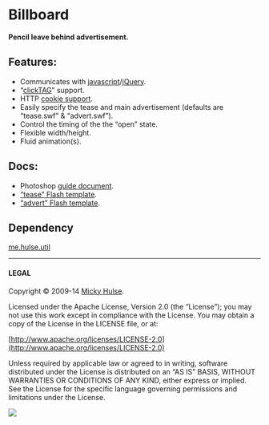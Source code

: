 # Billboard

**Pencil leave behind advertisement.**

## Features:

* Communicates with [javascript](http://en.wikipedia.org/wiki/JavaScript)/[jQuery](http://jquery.com/).
* “[clickTAG](http://www.123-banner.com/flashbanner_clicktag.php)” support.
* HTTP [cookie support](http://en.wikipedia.org/wiki/HTTP_cookie).
* Easily specify the tease and main advertisement (defaults are “tease.swf” & “advert.swf”).
* Control the timing of the the “open” state.
* Flexible width/height.
* Fluid animation(s).

## Docs:

* Photoshop [guide document](docs/billboard-guide.psd).
* [“tease” Flash template](/docs/templates/Adobe%20Flash%20CS3/Configuration/Templates/RG/Billboard_tease.fla).
* [“advert” Flash template](/docs/templates/Adobe%20Flash%20CS3/Configuration/Templates/RG/Billboard_advert.fla).

## Dependency

[me.hulse.util](https://github.com/mhulse/me.hulse.util)

---

#### LEGAL

Copyright © 2009-14 [Micky Hulse](http://mky.io).

Licensed under the Apache License, Version 2.0 (the “License”); you may not use this work except in compliance with the License. You may obtain a copy of the License in the LICENSE file, or at:

[http://www.apache.org/licenses/LICENSE-2.0](http://www.apache.org/licenses/LICENSE-2.0)

Unless required by applicable law or agreed to in writing, software distributed under the License is distributed on an “AS IS” BASIS, WITHOUT WARRANTIES OR CONDITIONS OF ANY KIND, either express or implied. See the License for the specific language governing permissions and limitations under the License.

<img src="https://github.global.ssl.fastly.net/images/icons/emoji/octocat.png">
